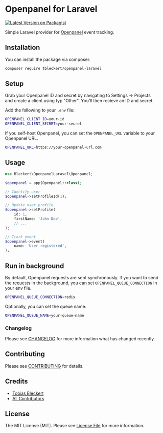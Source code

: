 # Openpanel for Laravel

[![Latest Version on Packagist](https://img.shields.io/packagist/v/tbleckert/openpanel-laravel.svg?style=flat-square)](https://packagist.org/packages/tbleckert/openpanel-laravel)

Simple Laravel provider for [Openpanel](https://openpanel.dev/) event tracking.

## Installation

You can install the package via composer:

```bash
composer require tbleckert/openpanel-laravel
```

## Setup

Grab your Openpanel ID and secret by navigating to Settings -> Projects and create a client using typ "Other". You'll then recieve an ID and secret.

Add the following to your `.env` file:

```bash
OPENPANEL_CLIENT_ID=your-id
OPENPANEL_CLIENT_SECRET=your-secret
```

If you self-host Openpanel, you can set the `OPENPANEL_URL` variable to your Openpanel URL.

```bash
OPENPANEL_URL=https://your-openpanel-url.com
```

## Usage

```php
use Bleckert\OpenpanelLaravel\Openpanel;

$openpanel = app(Openpanel::class);

// Identify user
$openpanel->setProfileId(1);

// Update user profile
$openpanel->setProfile(
    id: 1,
    firstName: 'John Doe',
    // ...
);

// Track event
$openpanel->event(
    name: 'User registered',
);
```

## Run in background

By default, Openpanel requests are sent synchronously. If you want to send the requests in the background, you can set `OPENPANEL_QUEUE_CONNECTION` in your env file.

```bash
OPENPANEL_QUEUE_CONNECTION=redis
```

Optionally, you can set the queue name:

```bash
OPENPANEL_QUEUE_NAME=your-queue-name
```

### Changelog

Please see [CHANGELOG](CHANGELOG.md) for more information what has changed recently.

## Contributing

Please see [CONTRIBUTING](CONTRIBUTING.md) for details.

## Credits

-   [Tobias Bleckert](https://github.com/tbleckert)
-   [All Contributors](../../contributors)

## License

The MIT License (MIT). Please see [License File](LICENSE.md) for more information.